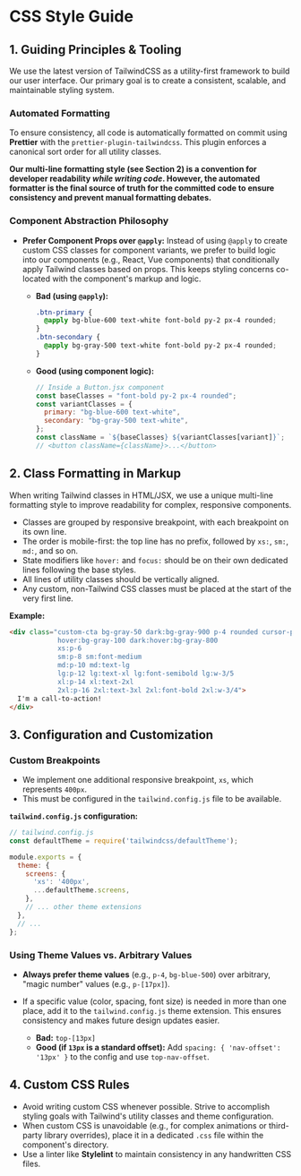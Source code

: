 # CSS Style Guide

## 1. Guiding Principles & Tooling

We use the latest version of TailwindCSS as a utility-first framework to build our user interface. Our primary goal is to create a consistent, scalable, and maintainable styling system.

### Automated Formatting

To ensure consistency, all code is automatically formatted on commit using **Prettier** with the `prettier-plugin-tailwindcss`. This plugin enforces a canonical sort order for all utility classes.

**Our multi-line formatting style (see Section 2) is a convention for developer readability *while writing code*. However, the automated formatter is the final source of truth for the committed code to ensure consistency and prevent manual formatting debates.**

### Component Abstraction Philosophy

-   **Prefer Component Props over `@apply`:** Instead of using `@apply` to create custom CSS classes for component variants, we prefer to build logic into our components (e.g., React, Vue components) that conditionally apply Tailwind classes based on props. This keeps styling concerns co-located with the component's markup and logic.

    -   **Bad (using `@apply`):**
        ```css
        .btn-primary {
          @apply bg-blue-600 text-white font-bold py-2 px-4 rounded;
        }
        .btn-secondary {
          @apply bg-gray-500 text-white font-bold py-2 px-4 rounded;
        }
        ```

    -   **Good (using component logic):**
        ```jsx
        // Inside a Button.jsx component
        const baseClasses = "font-bold py-2 px-4 rounded";
        const variantClasses = {
          primary: "bg-blue-600 text-white",
          secondary: "bg-gray-500 text-white",
        };
        const className = `${baseClasses} ${variantClasses[variant]}`;
        // <button className={className}>...</button>
        ```

## 2. Class Formatting in Markup

When writing Tailwind classes in HTML/JSX, we use a unique multi-line formatting style to improve readability for complex, responsive components.

-   Classes are grouped by responsive breakpoint, with each breakpoint on its own line.
-   The order is mobile-first: the top line has no prefix, followed by `xs:`, `sm:`, `md:`, and so on.
-   State modifiers like `hover:` and `focus:` should be on their own dedicated lines following the base styles.
-   All lines of utility classes should be vertically aligned.
-   Any custom, non-Tailwind CSS classes must be placed at the start of the very first line.

**Example:**

```html
<div class="custom-cta bg-gray-50 dark:bg-gray-900 p-4 rounded cursor-pointer w-full
            hover:bg-gray-100 dark:hover:bg-gray-800
            xs:p-6
            sm:p-8 sm:font-medium
            md:p-10 md:text-lg
            lg:p-12 lg:text-xl lg:font-semibold lg:w-3/5
            xl:p-14 xl:text-2xl
            2xl:p-16 2xl:text-3xl 2xl:font-bold 2xl:w-3/4">
  I'm a call-to-action!
</div>
```

## 3. Configuration and Customization

### Custom Breakpoints

-   We implement one additional responsive breakpoint, `xs`, which represents `400px`.
-   This must be configured in the `tailwind.config.js` file to be available.

**`tailwind.config.js` configuration:**

```js
// tailwind.config.js
const defaultTheme = require('tailwindcss/defaultTheme');

module.exports = {
  theme: {
    screens: {
      'xs': '400px',
      ...defaultTheme.screens,
    },
    // ... other theme extensions
  },
  // ...
};
```

### Using Theme Values vs. Arbitrary Values

-   **Always prefer theme values** (e.g., `p-4`, `bg-blue-500`) over arbitrary, "magic number" values (e.g., `p-[17px]`).
-   If a specific value (color, spacing, font size) is needed in more than one place, add it to the `tailwind.config.js` theme extension. This ensures consistency and makes future design updates easier.

    -   **Bad:** `top-[13px]`
    -   **Good (if `13px` is a standard offset):** Add `spacing: { 'nav-offset': '13px' }` to the config and use `top-nav-offset`.

## 4. Custom CSS Rules

-   Avoid writing custom CSS whenever possible. Strive to accomplish styling goals with Tailwind's utility classes and theme configuration.
-   When custom CSS is unavoidable (e.g., for complex animations or third-party library overrides), place it in a dedicated `.css` file within the component's directory.
-   Use a linter like **Stylelint** to maintain consistency in any handwritten CSS files.